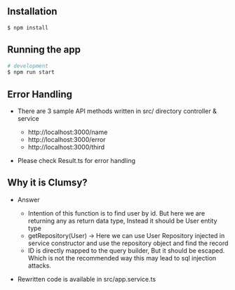 ## Installation

```bash
$ npm install
```

## Running the app

```bash
# development
$ npm run start
```

## Error Handling
* There are 3 sample API methods written in src/ directory controller & service
    - http://localhost:3000/name
    - http://localhost:3000/error
    - http://localhost:3000/third

* Please check Result.ts for error handling

## Why it is Clumsy?
* Answer
    - Intention of this function is to find user by id. But here we are returning any as return data type, Instead it should be User entity type
    - getRepository(User) -> Here we can use User Repository injected in service constructor and use the repository object and find the record
    - ID is directly mapped to the query builder, But it should be escaped. Which is not the recommended way this may lead to sql injection attacks.
    
* Rewritten code is available in src/app.service.ts

    
